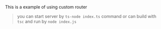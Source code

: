 This is a example of using custom router

> you can start server by `ts-node index.ts` command or can build with `tsc` and run by `node index.js`
